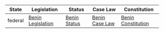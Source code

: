 | State | Legislation | Status | Case Law | Constitution |
|-------|-------------|--------|----------|-------------|
| federal | [Benin Legislation](http://www.ilo.org/dyn/natlex/natlex4.countrySubjects?p_lang=en&p_country=BEN) | [Benin Status](https://www.justice.gouv.bj/) | [Benin Case Law](http://www.courconstitutionnellebenin.org/) | [Benin Constitution](https://constitutionnet.org/country/benin-constitution) |